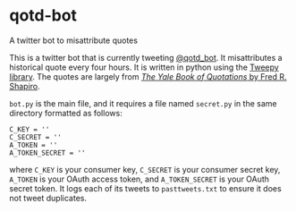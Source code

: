 # qotd-bot
A twitter bot to misattribute quotes

This is a twitter bot that is currently tweeting [@qotd_bot](https://twitter.com/qotd_bot).
It misattributes a historical quote every four hours.
It is written in python using the [Tweepy library](http://www.tweepy.org/).
The quotes are largely from [*The Yale Book of Quotations* by Fred R. Shapiro](https://en.wikipedia.org/wiki/The_Yale_Book_of_Quotations).

`bot.py` is the main file, and it requires a file named `secret.py` in the same directory formatted as follows:
~~~~
C_KEY = ''
C_SECRET = ''
A_TOKEN = ''
A_TOKEN_SECRET = ''
~~~~
where `C_KEY` is your consumer key, `C_SECRET` is your consumer secret key, `A_TOKEN` is your OAuth access token, and `A_TOKEN_SECRET` is your OAuth secret token.
It logs each of its tweets to `pasttweets.txt` to ensure it does not tweet duplicates.
